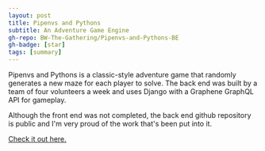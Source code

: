 ```yaml
---
layout: post
title: Pipenvs and Pythons
subtitle: An Adventure Game Engine
gh-repo: BW-The-Gathering/Pipenvs-and-Pythons-BE
gh-badge: [star]
tags: [summary]
---
```


Pipenvs and Pythons is a classic-style adventure game that randomly generates a new maze for each player to solve. The back end was built by a team of four volunteers a week and uses Django with a Graphene GraphQL API for gameplay.

Although the front end was not completed, the back end github repository is public and I'm very proud of the work that's been put into it.

[Check it out here.](https://github.com/BW-The-Gathering/Pipenvs-and-Pythons-BE)